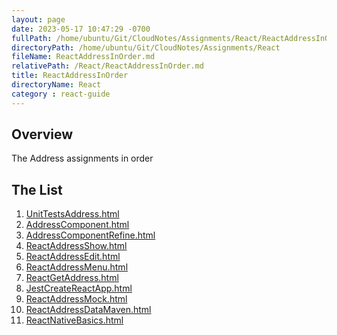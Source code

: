 ```yaml
---
layout: page
date: 2023-05-17 10:47:29 -0700
fullPath: /home/ubuntu/Git/CloudNotes/Assignments/React/ReactAddressInOrder.md
directoryPath: /home/ubuntu/Git/CloudNotes/Assignments/React
fileName: ReactAddressInOrder.md
relativePath: /React/ReactAddressInOrder.md
title: ReactAddressInOrder
directoryName: React
category : react-guide
---
```


## Overview

The Address assignments in order

## The List

1) [UnitTestsAddress.html](UnitTestsAddress.html)
1) [AddressComponent.html](AddressComponent.html)
1) [AddressComponentRefine.html](AddressComponentRefine.html)
1) [ReactAddressShow.html](ReactAddressShow.html)
1) [ReactAddressEdit.html](ReactAddressEdit.html)
1) [ReactAddressMenu.html](ReactAddressMenu.html)  
1) [ReactGetAddress.html](ReactGetAddress.html)
1) [JestCreateReactApp.html](JestCreateReactApp.html)
1) [ReactAddressMock.html](ReactAddressMock.html)
1) [ReactAddressDataMaven.html](ReactAddressDataMaven.html)
1) [ReactNativeBasics.html](ReactNativeBasics.html)
